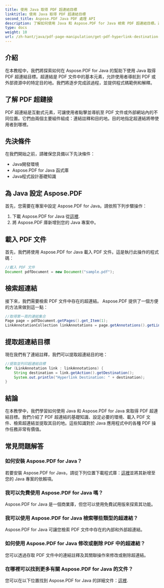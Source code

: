 ```yaml
---
title: 使用 Java 取得 PDF 超連結目標
linktitle: 使用 Java 取得 PDF 超連結目標
second_title: Aspose.PDF Java PDF 處理 API
description: 了解如何使用 Java 和 Aspose.PDF for Java 檢索 PDF 超連結目標。透過這個綜合教程中的程式碼範例逐步學習。
type: docs
weight: 10
url: /zh-hant/java/pdf-page-manipulation/get-pdf-hyperlink-destination-using-java/
---
```


## 介紹

在本教程中，我們將探索如何在 Aspose.PDF for Java 的幫助下使用 Java 取得 PDF 超連結目標。超連結是 PDF 文件中的基本元素，允許使用者導航到 PDF 或外部資源中的特定目的地。我們將逐步完成該過程，並提供程式碼範例和解釋。

## 了解 PDF 超鏈接

PDF 超連結是互動式元素，可讓使用者點擊並導航至 PDF 文件或外部網站內的不同位置。它們由兩個主要組件組成：連結註釋和目的地。目的地指定超連結將帶使用者到哪裡。

## 先決條件

在我們開始之前，請確保您具備以下先決條件：
- Java開發環境
- Aspose.PDF for Java 函式庫
- Java程式設計基礎知識

## 為 Java 設定 Aspose.PDF

首先，您需要在專案中設定 Aspose.PDF for Java。請依照下列步驟操作：
1. 下載 Aspose.PDF for Java 從[這裡](https://releases.aspose.com/pdf/java/).
2. 將 Aspose.PDF 庫新增到您的 Java 專案中。

## 載入 PDF 文件

首先，我們將使用 Aspose.PDF for Java 載入 PDF 文件。這是執行此操作的程式碼：

```java
//載入 PDF 文件
Document pdfDocument = new Document("sample.pdf");
```

## 檢索超連結

接下來，我們需要檢索 PDF 文件中存在的超連結。 Aspose.PDF 提供了一個方便的方法來做到這一點：

```java
//取得第一頁的連結集合
Page page = pdfDocument.getPages().get_Item(1);
LinkAnnotationCollection linkAnnotations = page.getAnnotations().getLinkAnnotations();
```

## 提取超連結目標

現在我們有了連結註釋，我們可以提取超連結目的地：

```java
//提取並列印超連結目標
for (LinkAnnotation link : linkAnnotations) {
    String destination = link.getAction().getDestination();
    System.out.println("Hyperlink Destination: " + destination);
}
```

## 結論

在本教學中，我們學習如何使用 Java 和 Aspose.PDF for Java 來取得 PDF 超連結目標。我們介紹了 PDF 超連結的基礎知識、設定必要的環境、載入 PDF 文件、檢索超連結並提取其目的地。這些知識對於 Java 應用程式中的各種 PDF 操作任務非常有價值。

## 常見問題解答

### 如何安裝 Aspose.PDF for Java？

若要安裝 Aspose.PDF for Java，請從下列位置下載程式庫：[這裡](https://releases.aspose.com/pdf/java/)並將其新增至您的 Java 專案的依賴項。

### 我可以免費使用 Aspose.PDF for Java 嗎？

Aspose.PDF for Java 是一個商業庫，但您可以使用免費試用版來探索其功能。

### 我可以使用 Aspose.PDF for Java 檢索哪些類型的超連結？

Aspose.PDF for Java 可讓您檢索 PDF 文件中存在的內部和外部超連結。

### 如何使用 Aspose.PDF for Java 修改或刪除 PDF 中的超連結？

您可以透過存取 PDF 文件中的連結註釋及其關聯操作來修改或刪除超連結。

### 在哪裡可以找到更多有關 Aspose.PDF for Java 的文件？

您可以在以下位置找到 Aspose.PDF for Java 的詳細文件：[這裡](https://reference.aspose.com/pdf/java/).